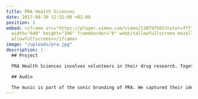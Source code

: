 ```yaml
---
title: PRA Health Sciences
date: 2017-08-30 12:32:00 +02:00
position: 1
embed: <iframe src="https://player.vimeo.com/video/130797565?color=ffffff&title=0&byline=0&portrait=0"
  width="640" height="346" frameborder="0" webkitallowfullscreen mozallowfullscreen
  allowfullscreen></iframe>
image: "/uploads/pra.jpg"
description: |-
  ## Project

  PRA Health Sciences involves volunteers in their drug research. Together with G2K x PIT, we developed a cinema- and radio commercial to inform people about this.

  ## Audio

  The music is part of the sonic branding of PRA. We captured their identity in the sound logo at the end of the commercial. The campaign was broadcast on national radio and shown at multiple Pathé Cinemas.
---
```


